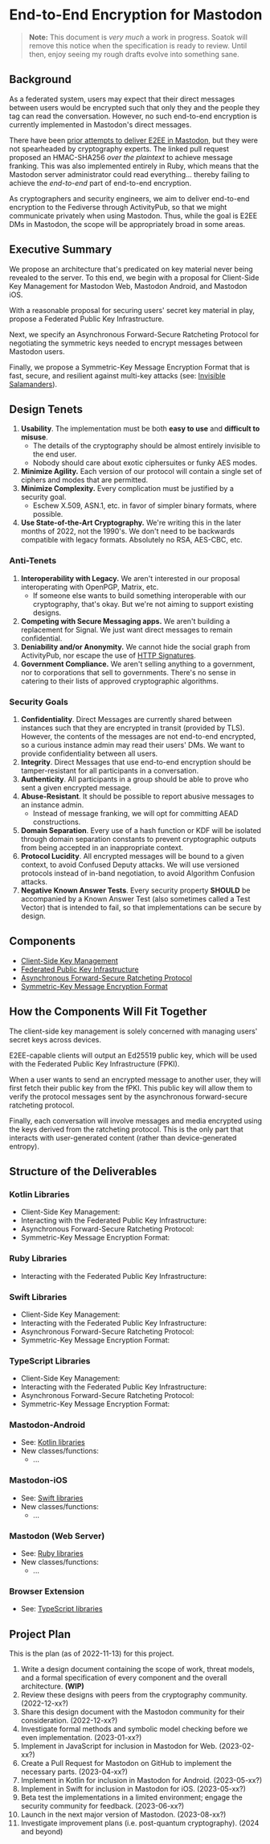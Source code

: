 # End-to-End Encryption for Mastodon

> **Note:** This document is _very much_ a work in progress.
> Soatok will remove this notice when the specification is ready to review.
> Until then, enjoy seeing my rough drafts evolve into something sane.

## Background

As a federated system, users may expect that their direct messages between users would be encrypted such that only they
and the people they tag can read the conversation. However, no such end-to-end encryption is currently implemented in 
Mastodon's direct messages.

There have been [prior attempts to deliver E2EE in Mastodon](https://github.com/mastodon/mastodon/pull/13820), but they
were not spearheaded by cryptography experts. The linked pull request proposed an HMAC-SHA256 _over the plaintext_ to 
achieve message franking. This was also implemented entirely in Ruby, which means that the Mastodon server administrator
could read everything... thereby failing to achieve the _end-to-end_ part of end-to-end encryption.

As cryptographers and security engineers, we aim to deliver end-to-end encryption to the Fediverse through ActivityPub,
so that we might communicate privately when using Mastodon. Thus, while the goal is E2EE DMs in Mastodon, the scope will
be appropriately broad in some areas.

## Executive Summary

We propose an architecture that's predicated on key material never being revealed to the server. To this end, we begin
with a proposal for Client-Side Key Management for Mastodon Web, Mastodon Android, and Mastodon iOS.

With a reasonable proposal for securing users' secret key material in play, propose a Federated Public Key 
Infrastructure.

Next, we specify an Asynchronous Forward-Secure Ratcheting Protocol for negotiating the symmetric keys needed to encrypt
messages between Mastodon users.

Finally, we propose a Symmetric-Key Message Encryption Format that is fast, secure, and resilient against multi-key
attacks (see: [Invisible Salamanders](https://eprint.iacr.org/2019/016)).

## Design Tenets

1. **Usability**. The implementation must be both **easy to use** and **difficult to misuse**. 
   * The details of the cryptography should be almost entirely invisible to the end user.
   * Nobody should care about exotic ciphersuites or funky AES modes.
2. **Minimize Agility.** Each version of our protocol will contain a single set of ciphers and modes
   that are permitted.
3. **Minimize Complexity.** Every complication must be justified by a security goal. 
   * Eschew X.509, ASN.1, etc. in favor of simpler binary formats, where possible.
4. **Use State-of-the-Art Cryptography.** We're writing this in the later months of 2022, not the 1990's.
   We don't need to be backwards compatible with legacy formats. Absolutely no RSA, AES-CBC, etc.

### Anti-Tenets

1. **Interoperability with Legacy.** We aren't interested in our proposal interoperating with OpenPGP,
   Matrix, etc.
   * If someone else wants to build something interoperable with our cryptography, that's okay. But we're not aiming
     to support existing designs.
2. **Competing with Secure Messaging apps.** We aren't building a replacement for Signal. We just want direct messages
   to remain confidential.
3. **Deniability and/or Anonymity.** We cannot hide the social graph from ActivityPub, nor escape the use of
   [HTTP Signatures](https://datatracker.ietf.org/doc/html/draft-ietf-httpbis-message-signatures-13).
4. **Government Compliance.** We aren't selling anything to a government, nor to corporations that sell to governments.
   There's no sense in catering to their lists of approved cryptographic algorithms.

### Security Goals

1. **Confidentiality**. Direct Messages are currently shared between instances such that they are encrypted in transit
   (provided by TLS). However, the contents of the messages are not end-to-end encrypted, so a curious instance admin
   may read their users' DMs. We want to provide confidentiality between all users.
2. **Integrity**. Direct Messages that use end-to-end encryption should be tamper-resistant for all participants in
   a conversation.
3. **Authenticity**. All participants in a group should be able to prove who sent a given encrypted message.
4. **Abuse-Resistant**. It should be possible to report abusive messages to an instance admin.
   * Instead of message franking, we will opt for committing AEAD constructions.
5. **Domain Separation**. Every use of a hash function or KDF will be isolated through domain separation constants to
   prevent cryptographic outputs from being accepted in an inappropriate context.
6. **Protocol Lucidity**. All encrypted messages will be bound to a given context, to avoid Confused Deputy attacks.
   We will use versioned protocols instead of in-band negotiation, to avoid Algorithm Confusion attacks.
7. **Negative Known Answer Tests**. Every security property **SHOULD** be accompanied by a Known Answer Test (also
   sometimes called a Test Vector) that is intended to fail, so that implementations can be secure by design.

## Components

* [Client-Side Key Management](components/client-side-key-management.md)
* [Federated Public Key Infrastructure](components/federated-pki.md)
* [Asynchronous Forward-Secure Ratcheting Protocol](components/async-forward-secure-ratcheting.md)
* [Symmetric-Key Message Encryption Format](components/symmetric-key-encryption-format.md)

## How the Components Will Fit Together

The client-side key management is solely concerned with managing users' secret keys across devices.

E2EE-capable clients will output an Ed25519 public key, which will be used with the Federated Public Key Infrastructure
(FPKI).

When a user wants to send an encrypted message to another user, they will first fetch their public key from the fPKI.
This public key will allow them to verify the protocol messages sent by the asynchronous forward-secure ratcheting
protocol.

Finally, each conversation will involve messages and media encrypted using the keys derived from the ratcheting 
protocol. This is the only part that interacts with user-generated content (rather than device-generated entropy).

## Structure of the Deliverables

### Kotlin Libraries

* Client-Side Key Management:
* Interacting with the Federated Public Key Infrastructure:
* Asynchronous Forward-Secure Ratcheting Protocol:
* Symmetric-Key Message Encryption Format:

### Ruby Libraries

* Interacting with the Federated Public Key Infrastructure:

### Swift Libraries

* Client-Side Key Management:
* Interacting with the Federated Public Key Infrastructure:
* Asynchronous Forward-Secure Ratcheting Protocol:
* Symmetric-Key Message Encryption Format:

### TypeScript Libraries

* Client-Side Key Management:
* Interacting with the Federated Public Key Infrastructure:
* Asynchronous Forward-Secure Ratcheting Protocol:
* Symmetric-Key Message Encryption Format:

### Mastodon-Android

* See: [Kotlin libraries](#kotlin-libraries)
* New classes/functions:
  * ...

### Mastodon-iOS

* See: [Swift libraries](#swift-libraries)
* New classes/functions:
  * ...

### Mastodon (Web Server)

* See: [Ruby libraries](#ruby-libraries)
* New classes/functions:
  * ...

### Browser Extension

* See: [TypeScript libraries](#typescript-libraries)

## Project Plan

This is the plan (as of 2022-11-13) for this project. 

1. Write a design document containing the scope of work, threat models, and a formal specification
   of every component and the overall architecture. **(WIP)**
2. Review these designs with peers from the cryptography community. (2022-12-xx?)
3. Share this design document with the Mastodon community for their consideration. (2022-12-xx?)
4. Investigate formal methods and symbolic model checking before we even implementation. (2023-01-xx?)
5. Implement in JavaScript for inclusion in Mastodon for Web. (2023-02-xx?)
6. Create a Pull Request for Mastodon on GitHub to implement the necessary parts. (2023-04-xx?) 
7. Implement in Kotlin for inclusion in Mastodon for Android. (2023-05-xx?)
8. Implement in Swift for inclusion in Mastodon for iOS. (2023-05-xx?)
9. Beta test the implementations in a limited environment; engage the security community for feedback. (2023-06-xx?)
10. Launch in the next major version of Mastodon. (2023-08-xx?)
11. Investigate improvement plans (i.e. post-quantum cryptography). (2024 and beyond)
